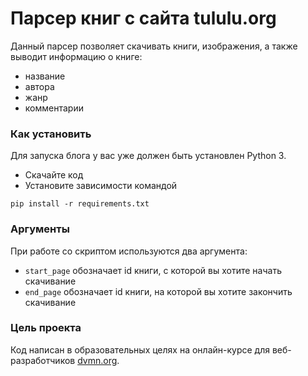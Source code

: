 # Парсер книг с сайта tululu.org

Данный парсер позволяет скачивать книги, изображения, а также выводит информацию о книге:
- название
- автора
- жанр
- комментарии

### Как установить

Для запуска блога у вас уже должен быть установлен Python 3.

- Скачайте код
- Установите зависимости командой 
```
pip install -r requirements.txt
```

### Аргументы

При работе со скриптом используются два аргумента:
- `start_page` обозначает id книги, с которой вы хотите начать скачивание
- `end_page` обозначает id книги, на которой вы хотите закончить скачивание 

### Цель проекта

Код написан в образовательных целях на онлайн-курсе для веб-разработчиков [dvmn.org](https://dvmn.org/).